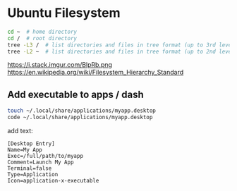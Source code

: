 # Ubuntu Filesystem

```bash
cd ~  # home directory
cd /  # root directory
tree -L3 /  # list directories and files in tree format (up to 3rd level beginning at root dir)
tree -L2 ~  # list directories and files in tree format (up to 2nd level beginning at home dir)
```

<https://i.stack.imgur.com/BlpRb.png>
<https://en.wikipedia.org/wiki/Filesystem_Hierarchy_Standard>

## Add executable to apps / dash

```bash
touch ~/.local/share/applications/myapp.desktop
code ~/.local/share/applications/myapp.desktop
```

add text:

```text
[Desktop Entry]
Name=My App
Exec=/full/path/to/myapp
Comment=Launch My App
Terminal=false
Type=Application
Icon=application-x-executable
```
